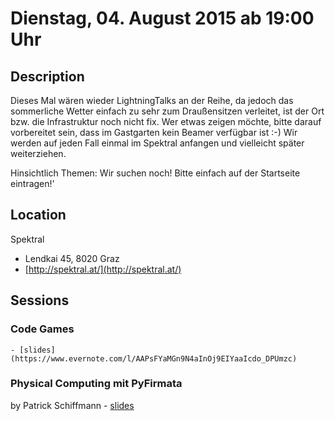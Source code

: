 # Dienstag, 04. August 2015 ab 19:00 Uhr

## Description

Dieses Mal wären wieder LightningTalks an der Reihe, da jedoch das sommerliche Wetter einfach zu sehr zum Draußensitzen verleitet, ist der Ort bzw. die Infrastruktur noch nicht fix. Wer etwas zeigen möchte, bitte darauf vorbereitet sein, dass im Gastgarten kein Beamer verfügbar ist :-) Wir werden auf jeden Fall einmal im Spektral anfangen und vielleicht später weiterziehen.

Hinsichtlich Themen: Wir suchen noch! Bitte einfach auf der Startseite eintragen!'

## Location

Spektral

- Lendkai 45, 8020 Graz
- [http://spektral.at/](http://spektral.at/)

## Sessions 

### Code Games 

    - [slides](https://www.evernote.com/l/AAPsFYaMGn9N4aInOj9EIYaaIcdo_DPUmzc) 

### Physical Computing mit PyFirmata 

by Patrick Schiffmann
    - [slides](http://patrickschiffmann.com/talks/PhysicalComputingWithArduinosAndPython.pdf) 

